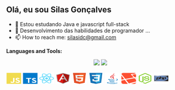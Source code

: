 ## Olá, eu sou Silas Gonçalves

- 🌱 Estou estudando Java e javascript full-stack
- 🤔 Desenvolvimento das habilidades de programador ...
- 📫 How to reach me: silasidc@gmail.com

**Languages and Tools:**  

<div align="center">
    <img height="180em" src="https://github-readme-stats.vercel.app/api?username=silasgon&show_icons=true&theme=dark&include_all_commits=true&count_private=true"/>
  <img height="180em" src="https://github-readme-stats.vercel.app/api/top-langs/?username=silasgon&layout=compact&langs_count=7&theme=dark"/>
</div>
<div style="display: inline_block"><br>
  <img align="center" alt="sls-Js" height="30" width="40" src="https://raw.githubusercontent.com/devicons/devicon/master/icons/javascript/javascript-plain.svg">
  <img align="center" alt="sls-Ts" height="30" width="40" src="https://raw.githubusercontent.com/devicons/devicon/master/icons/typescript/typescript-plain.svg">
  <img align="center" alt="sls-React" height="30" width="40" src="https://raw.githubusercontent.com/devicons/devicon/master/icons/react/react-original.svg">
  <img align="center" alt="sls-Angular" height="30" width="40" src="https://raw.githubusercontent.com/devicons/devicon/master/icons/angularjs/angularjs-original.svg">
  <img align="center" alt="sls-HTML" height="30" width="40" src="https://raw.githubusercontent.com/devicons/devicon/master/icons/html5/html5-original.svg">
  <img align="center" alt="sls-CSS" height="30" width="40" src="https://raw.githubusercontent.com/devicons/devicon/master/icons/css3/css3-original.svg">
  <img align="center" alt="sls-java" height="30" width="40" src="https://github.com/devicons/devicon/blob/master/icons/java/java-original.svg">
  <img align="center" alt="sls-laravel" height="30" width="40" src="https://github.com/devicons/devicon/blob/master/icons/laravel/laravel-plain.svg">
  <img align="center" alt="sls-nodejs" height="30" width="40" src="https://github.com/devicons/devicon/blob/master/icons/nodejs/nodejs-original.svg">
  <img align="center" alt="sls-php" height="30" width="40" src="https://github.com/devicons/devicon/blob/master/icons/php/php-original.svg">
    

</div>
  
  ##
